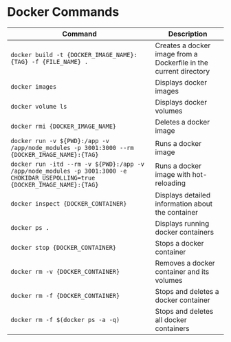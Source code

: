 # Docker Commands

| Command                                                                                                                       | Description                                                       |
| ----------------------------------------------------------------------------------------------------------------------------- | ----------------------------------------------------------------- |
| `docker build -t {DOCKER_IMAGE_NAME}:{TAG} -f {FILE_NAME} .`                                                                  | Creates a docker image from a Dockerfile in the current directory |
| `docker images`                                                                                                               | Displays docker images                                            |
| `docker volume ls`                                                                                                            | Displays docker volumes                                           |
| `docker rmi {DOCKER_IMAGE_NAME}`                                                                                              | Deletes a docker image                                            |
| `docker run -v ${PWD}:/app -v /app/node_modules -p 3001:3000 --rm {DOCKER_IMAGE_NAME}:{TAG}`                                  | Runs a docker image                                               |
| `docker run -itd --rm -v ${PWD}:/app -v /app/node_modules -p 3001:3000 -e CHOKIDAR_USEPOLLING=true {DOCKER_IMAGE_NAME}:{TAG}` | Runs a docker image with hot-reloading                            |
| `docker inspect {DOCKER_CONTAINER}`                                                                                           | Displays detailed information about the container                 |
| `docker ps .`                                                                                                                 | Displays running docker containers                                |
| `docker stop {DOCKER_CONTAINER}`                                                                                              | Stops a docker container                                          |
| `docker rm -v {DOCKER_CONTAINER}`                                                                                             | Removes a docker container and its volumes                        |
| `docker rm -f {DOCKER_CONTAINER}`                                                                                             | Stops and deletes a docker container                              |
| `docker rm -f $(docker ps -a -q)`                                                                                             | Stops and deletes all docker containers                           |
